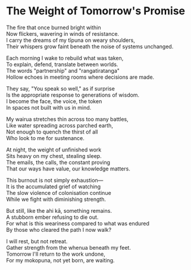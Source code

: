 # The Weight of Tomorrow's Promise

The fire that once burned bright within\
Now flickers, wavering in winds of resistance.\
I carry the dreams of my tīpuna on weary shoulders,\
Their whispers grow faint beneath the noise of systems unchanged.

Each morning I wake to rebuild what was taken,\
To explain, defend, translate between worlds.\
The words "partnership" and "rangatiratanga" \
Hollow echoes in meeting rooms where decisions are made.

They say, "You speak so well," as if surprise\
Is the appropriate response to generations of wisdom.\
I become the face, the voice, the token\
In spaces not built with us in mind.

My wairua stretches thin across too many battles,\
Like water spreading across parched earth,\
Not enough to quench the thirst of all\
Who look to me for sustenance.

At night, the weight of unfinished work\
Sits heavy on my chest, stealing sleep.\
The emails, the calls, the constant proving\
That our ways have value, our knowledge matters.

This burnout is not simply exhaustion—\
It is the accumulated grief of watching\
The slow violence of colonisation continue\
While we fight with diminishing strength.

But still, like the ahi kā, something remains.\
A stubborn ember refusing to die out.\
For what is this weariness compared to what was endured\
By those who cleared the path I now walk?

I will rest, but not retreat.\
Gather strength from the whenua beneath my feet.\
Tomorrow I'll return to the work undone,\
For my mokopuna, not yet born, are waiting.